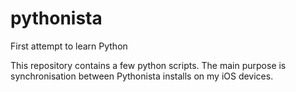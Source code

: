# pythonista
First attempt to learn Python

This repository contains a few python scripts. The main purpose is synchronisation between Pythonista installs on my iOS devices.
